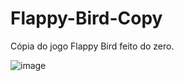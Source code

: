 # Flappy-Bird-Copy


Cópia do jogo Flappy Bird feito do zero.

![image](https://user-images.githubusercontent.com/62031286/128640949-78ea8647-d08a-40c0-b6d8-83c85d649ee8.png)

